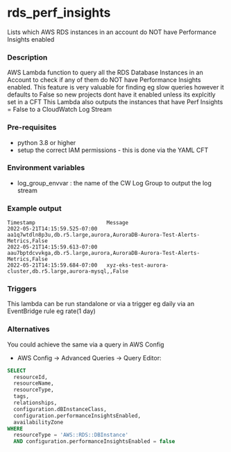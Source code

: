# rds_perf_insights
Lists which AWS RDS instances in an account do NOT have Performance Insights enabled

### Description
AWS Lambda function to query all the RDS Database Instances in an Account to check if any of them 
do NOT have Performance Insights enabled. This feature is very valuable for finding eg slow queries
however it defaults to False so new projects dont have it enabled unless its explcitly set in a CFT
This Lambda also outputs the instances that have Perf Insights = False to a CloudWatch Log Stream

### Pre-requisites
* python 3.8 or higher
* setup the correct IAM permissions - this is done via the YAML CFT

### Environment variables
* log_group_envvar : the name of the CW Log Group to output the log stream

### Example output
```
Timestamp	                    Message	
2022-05-21T14:15:59.525-07:00	aa1q7wtdln8p3u,db.r5.large,aurora,AuroraDB-Aurora-Test-Alerts-Metrics,False
2022-05-21T14:15:59.613-07:00	aau7bptdcvvkga,db.r5.large,aurora,AuroraDB-Aurora-Test-Alerts-Metrics,False
2022-05-21T14:15:59.684-07:00	xyz-eks-test-aurora-cluster,db.r5.large,aurora-mysql,,False

```

### Triggers
This lambda can be run standalone or via a trigger eg daily via an EventBridge rule eg rate(1 day)

### Alternatives
You could achieve the same via a query in AWS Config
* AWS Config -> Advanced Queries -> Query Editor:
```sql
SELECT
  resourceId,
  resourceName,
  resourceType,
  tags,
  relationships,
  configuration.dBInstanceClass,
  configuration.performanceInsightsEnabled,
  availabilityZone
WHERE
  resourceType = 'AWS::RDS::DBInstance'
  AND configuration.performanceInsightsEnabled = false
```
